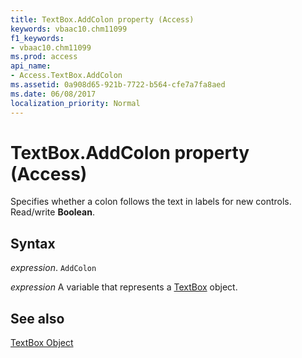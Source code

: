 ```yaml
---
title: TextBox.AddColon property (Access)
keywords: vbaac10.chm11099
f1_keywords:
- vbaac10.chm11099
ms.prod: access
api_name:
- Access.TextBox.AddColon
ms.assetid: 0a908d65-921b-7722-b564-cfe7a7fa8aed
ms.date: 06/08/2017
localization_priority: Normal
---
```



# TextBox.AddColon property (Access)

Specifies whether a colon follows the text in labels for new controls. Read/write  **Boolean**.


## Syntax

_expression_. `AddColon`

_expression_ A variable that represents a [TextBox](Access.TextBox.md) object.


## See also


[TextBox Object](Access.TextBox.md)

